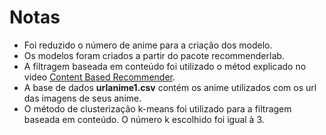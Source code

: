 # Notas

- Foi reduzido o número de anime para a criação dos modelo.
- Os modelos foram criados a partir do pacote recommenderlab.
- A filtragem baseada em conteúdo foi utilizado o métod explicado no video [Content Based Recommender](https://www.youtube.com/watch?v=YMZmLx-AUvY&list=LL&index=4).
- A base de dados **urlanime1.csv** contém os anime utilizados com os url das imagens de seus anime.
- O método de clusterização k-means foi utilizado para a filtragem baseada em conteúdo. O número k escolhido foi igual à 3.


